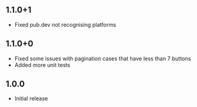## 1.1.0+1
- Fixed pub.dev not recognising platforms

## 1.1.0+0
- Fixed some issues with pagination cases that have less than 7 buttons
- Added more unit tests

## 1.0.0

- Initial release